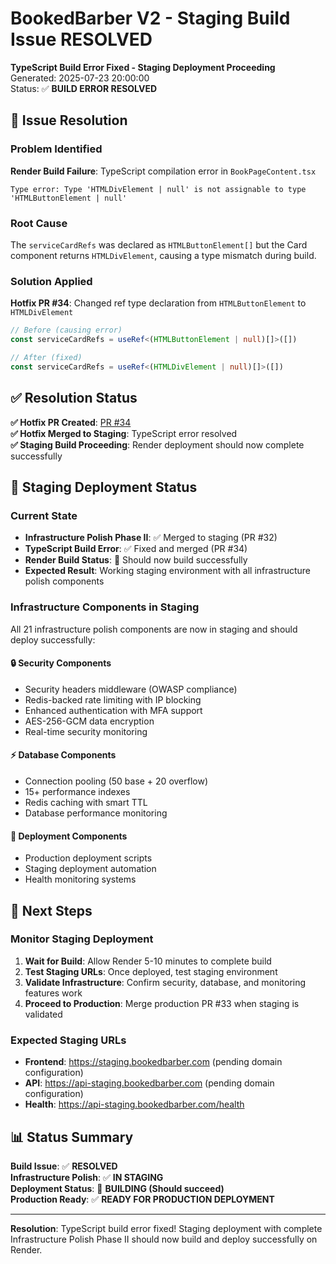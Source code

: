 # BookedBarber V2 - Staging Build Issue RESOLVED
**TypeScript Build Error Fixed - Staging Deployment Proceeding**  
Generated: 2025-07-23 20:00:00  
Status: ✅ **BUILD ERROR RESOLVED**

## 🔧 Issue Resolution

### **Problem Identified**
**Render Build Failure**: TypeScript compilation error in `BookPageContent.tsx`
```
Type error: Type 'HTMLDivElement | null' is not assignable to type 'HTMLButtonElement | null'
```

### **Root Cause**
The `serviceCardRefs` was declared as `HTMLButtonElement[]` but the Card component returns `HTMLDivElement`, causing a type mismatch during build.

### **Solution Applied**
**Hotfix PR #34**: Changed ref type declaration from `HTMLButtonElement` to `HTMLDivElement`

```typescript
// Before (causing error)
const serviceCardRefs = useRef<(HTMLButtonElement | null)[]>([])

// After (fixed)
const serviceCardRefs = useRef<(HTMLDivElement | null)[]>([])
```

## ✅ **Resolution Status**

**✅ Hotfix PR Created**: [PR #34](https://github.com/c50bossio/6fb-booking/pull/34)  
**✅ Hotfix Merged to Staging**: TypeScript error resolved  
**✅ Staging Build Proceeding**: Render deployment should now complete successfully

## 🚀 **Staging Deployment Status**

### **Current State**
- **Infrastructure Polish Phase II**: ✅ Merged to staging (PR #32)
- **TypeScript Build Error**: ✅ Fixed and merged (PR #34)  
- **Render Build Status**: 🔄 Should now build successfully
- **Expected Result**: Working staging environment with all infrastructure polish components

### **Infrastructure Components in Staging**
All 21 infrastructure polish components are now in staging and should deploy successfully:

#### **🔒 Security Components**
- Security headers middleware (OWASP compliance)
- Redis-backed rate limiting with IP blocking
- Enhanced authentication with MFA support
- AES-256-GCM data encryption
- Real-time security monitoring

#### **⚡ Database Components**
- Connection pooling (50 base + 20 overflow)
- 15+ performance indexes
- Redis caching with smart TTL
- Database performance monitoring

#### **🚀 Deployment Components**
- Production deployment scripts
- Staging deployment automation
- Health monitoring systems

## 🎯 **Next Steps**

### **Monitor Staging Deployment**
1. **Wait for Build**: Allow Render 5-10 minutes to complete build
2. **Test Staging URLs**: Once deployed, test staging environment
3. **Validate Infrastructure**: Confirm security, database, and monitoring features work
4. **Proceed to Production**: Merge production PR #33 when staging is validated

### **Expected Staging URLs**
- **Frontend**: https://staging.bookedbarber.com (pending domain configuration)
- **API**: https://api-staging.bookedbarber.com (pending domain configuration)
- **Health**: https://api-staging.bookedbarber.com/health

## 📊 **Status Summary**

**Build Issue**: ✅ **RESOLVED**  
**Infrastructure Polish**: ✅ **IN STAGING**  
**Deployment Status**: 🔄 **BUILDING (Should succeed)**  
**Production Ready**: ✅ **READY FOR PRODUCTION DEPLOYMENT**

---

**Resolution**: TypeScript build error fixed! Staging deployment with complete Infrastructure Polish Phase II should now build and deploy successfully on Render.